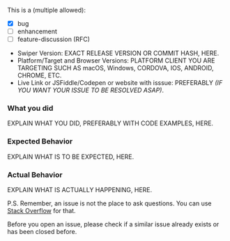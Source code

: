 <!--

Do you want to ask a question? Are you looking for support? The Swiper forum (http://idangero.us/swiper/forum/) and Stack Overflow (http://stackoverflow.com/questions/tagged/swiper) are the best places for getting support

-->

This is a (multiple allowed):
* [x] bug
* [ ] enhancement
* [ ] feature-discussion (RFC)

* Swiper Version: EXACT RELEASE VERSION OR COMMIT HASH, HERE.
* Platform/Target and Browser Versions: PLATFORM CLIENT YOU ARE TARGETING SUCH AS macOS, Windows, CORDOVA, IOS, ANDROID, CHROME, ETC.
* Live Link or JSFiddle/Codepen or website with isssue: PREFERABLY _(IF YOU WANT YOUR ISSUE TO BE RESOLVED ASAP)_.

### What you did
EXPLAIN WHAT YOU DID, PREFERABLY WITH CODE EXAMPLES, HERE.

### Expected Behavior
EXPLAIN WHAT IS TO BE EXPECTED, HERE.

### Actual Behavior
EXPLAIN WHAT IS ACTUALLY HAPPENING, HERE.

P.S. Remember, an issue is not the place to ask questions. You can use [Stack Overflow](http://stackoverflow.com/questions/tagged/swiper)
for that.

Before you open an issue, please check if a similar issue already exists or has been closed before.
